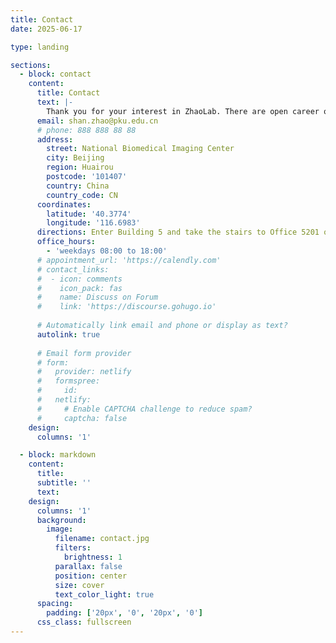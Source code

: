 ```yaml
---
title: Contact
date: 2025-06-17

type: landing

sections:
  - block: contact
    content:
      title: Contact
      text: |-
        Thank you for your interest in ZhaoLab. There are open career opportunities for postdoc, graduate students and undergraduate students. Please do not hesitate to contact us.
      email: shan.zhao@pku.edu.cn
      # phone: 888 888 88 88
      address:
        street: National Biomedical Imaging Center
        city: Beijing
        region: Huairou
        postcode: '101407'
        country: China
        country_code: CN
      coordinates:
        latitude: '40.3774'
        longitude: '116.6983'
      directions: Enter Building 5 and take the stairs to Office 5201 on Floor 2
      office_hours:
        - 'weekdays 08:00 to 18:00'
      # appointment_url: 'https://calendly.com'
      # contact_links:
      #  - icon: comments
      #    icon_pack: fas
      #    name: Discuss on Forum
      #    link: 'https://discourse.gohugo.io'
    
      # Automatically link email and phone or display as text?
      autolink: true
    
      # Email form provider
      # form:
      #   provider: netlify
      #   formspree:
      #     id:
      #   netlify:
      #     # Enable CAPTCHA challenge to reduce spam?
      #     captcha: false
    design:
      columns: '1'

  - block: markdown
    content:
      title:
      subtitle: ''
      text:
    design:
      columns: '1'
      background:
        image: 
          filename: contact.jpg
          filters:
            brightness: 1
          parallax: false
          position: center
          size: cover
          text_color_light: true
      spacing:
        padding: ['20px', '0', '20px', '0']
      css_class: fullscreen
---
```

